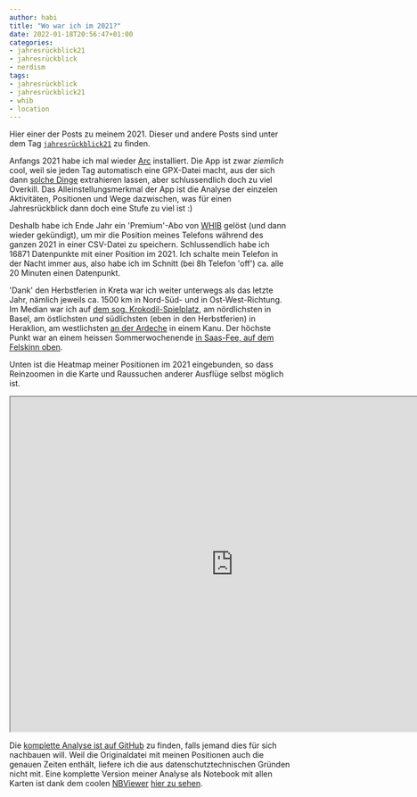 ```yaml
---
author: habi
title: "Wo war ich im 2021?"
date: 2022-01-18T20:56:47+01:00
categories:
- jahresrückblick21
- jahresrückblick
- nerdism
tags:
- jahresrückblick
- jahresrückblick21
- whib
- location
---
```


Hier einer der Posts zu meinem 2021.
Dieser und andere Posts sind unter dem Tag [`jahresrückblick21`](https://habi.gna.ch/tag/jahresruckblick21) zu finden.

Anfangs 2021 habe ich mal wieder [Arc](https://bigpaua.com/arcapp) installiert.
Die App ist zwar *ziemlich* cool, weil sie jeden Tag automatisch eine GPX-Datei macht, aus der sich dann [solche Dinge](https://www.strava.com/activities/5546455353) extrahieren lassen, aber schlussendlich doch zu viel Overkill.
Das Alleinstellungsmerkmal der App ist die Analyse der einzelen Aktivitäten, Positionen und Wege dazwischen, was für einen Jahresrückblick dann doch eine Stufe zu viel ist :)

Deshalb habe ich Ende Jahr ein 'Premium'-Abo von [WHIB](http://www.bleatinc.com) gelöst (und dann wieder gekündigt), um mir die Position meines Telefons während des ganzen 2021 in einer CSV-Datei zu speichern.
Schlussendlich habe ich 16871 Datenpunkte mit einer Position im 2021.
Ich schalte mein Telefon in der Nacht immer aus, also habe ich im Schnitt (bei 8h Telefon 'off') ca. alle 20 Minuten einen Datenpunkt.

'Dank' den Herbstferien in Kreta war ich weiter unterwegs als das letzte Jahr, nämlich jeweils ca. 1500 km in Nord-Süd- und in Ost-West-Richtung.
Im Median war ich auf [dem sog. Krokodil-Spielplatz](https://www.openstreetmap.org/way/52435561), am nördlichsten in Basel, am östlichsten *und* südlichsten (eben in den Herbstferien) in Heraklion, am westlichsten [an der Ardeche](https://www.openstreetmap.org/node/3695767773) in einem Kanu.
Der höchste Punkt war an einem heissen Sommerwochenende [in Saas-Fee, auf dem Felskinn oben](https://www.openstreetmap.org/node/354498113). 

Unten ist die Heatmap meiner Positionen im 2021 eingebunden, so dass Reinzoomen in die Karte und Raussuchen anderer Ausflüge selbst möglich ist.

<iframe src="https://habi.gna.ch/wp-content/uploads/2022/01/map-heat.html" width="800" height="600"></iframe>

Die [komplette Analyse ist auf GitHub](https://github.com/habi/jahresrueckblick) zu finden, falls jemand dies für sich nachbauen will.
Weil die Originaldatei mit meinen Positionen auch die genauen Zeiten enthält, liefere ich die aus datenschutztechnischen Gründen nicht mit.
Eine komplette Version meiner Analyse als Notebook mit allen Karten ist dank dem coolen [NBViewer](https://nbviewer.jupyter.org/) [hier zu sehen](https://nbviewer.jupyter.org/github/habi/jahresrueckblick/blob/master/WHIB.ipynb).
